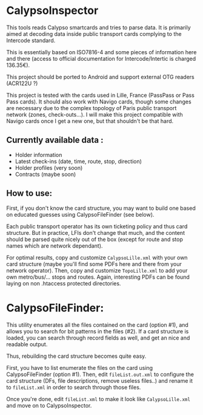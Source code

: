 # CalypsoInspector

This tools reads Calypso smartcards and tries to parse data. It is primarily aimed at decoding data inside public transport cards complying to the Intercode standard.

This is essentially based on ISO7816-4 and some pieces of information here and there (access to official documentation for Intercode/Intertic is charged 136.35€).

This project should be ported to Android and support external OTG readers (ACR122U ?)

This project is tested with the cards used in Lille, France (PassPass or Pass Pass cards). It should also work with Navigo cards, though some changes are necessary due to the complex topology of Paris public transport network (zones, check-outs...).
I will make this project compatible with Navigo cards once I get a new one, but that shouldn't be that hard.

## Currently available data :

- Holder information
- Latest check-ins (date, time, route, stop, direction)
- Holder profiles (very soon)
- Contracts (maybe soon)

## How to use:

First, if you don't know the card structure, you may want to build one based on educated guesses using CalypsoFileFinder (see below).

Each public transport operator has its own ticketing policy and thus card structure. But in practice, LFIs don't change that much, and the content should be parsed quite nicely out of the box (except for route and stop names which are network dependant).

For optimal results, copy and customize `CalypsoLille.xml` with your own card structure (maybe you'll find some PDFs here and there from your network operator).
Then, copy and customize `TopoLille.xml` to add your own metro/bus/... stops and routes. Again, interesting PDFs can be found laying on non .htaccess protected directories.


# CalypsoFileFinder:

This utility enumerates all the files contained on the card (option #1), and allows you to search for bit patterns in the files (#2).
If a card structure is loaded, you can search through record fields as well, and get an nice and readable output.

Thus, rebuilding the card structure becomes quite easy.

First, you have to list enumerate the files on the card using CalypsoFileFinder (option #1).
Then, edit `fileList.out.xml` to configure the card structure (DFs, file descriptions, remove useless files..) and rename it to `fileList.xml` in order to search through those files.

Once you're done, edit `fileList.xml` to make it look like `CalypsoLille.xml` and move on to CalypsoInspector.

